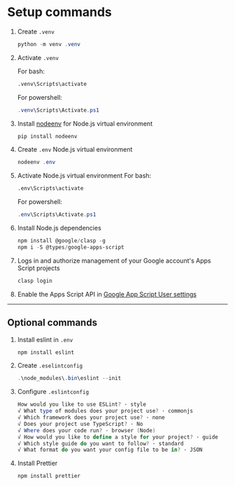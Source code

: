 # Setup commands

1. Create `.venv`

    ```powershell
    python -m venv .venv
    ```

2. Activate `.venv`

    For bash:

    ```bash
    .venv\Scripts\activate
    ```

    For powershell:

    ```powershell
    .venv\Scripts\Activate.ps1
    ```

3. Install [nodeenv](https://github.com/ekalinin/nodeenv) for Node.js virtual environment

    ```powershell
    pip install nodeenv
    ```

4. Create `.env` Node.js virtual environment

    ```powershell
    nodeenv .env
    ```

5. Activate Node.js virtual environment
    For bash:

    ```bash
    .env\Scripts\activate
    ```

    For powershell:

    ```powershell
    .env\Scripts\Activate.ps1
    ```

6. Install Node.js dependencies

    ```powershell
    npm install @google/clasp -g
    npm i -S @types/google-apps-script
    ```

7. Logs in and authorize management of your Google account's Apps Script projects

    ```powershell
    clasp login
    ```

8. Enable the Apps Script API in [Google App Script User settings](https://script.google.com/home/usersettings)

---

## Optional commands

1. Install eslint in `.env`

    ```powershell
    npm install eslint
    ```

2. Create `.eselintconfig`

    ```powershell
    .\node_modules\.bin\eslint --init
    ```

3. Configure `.eslintconfig`

    ```powershell
    How would you like to use ESLint? · style       
    √ What type of modules does your project use? · commonjs
    √ Which framework does your project use? · none
    √ Does your project use TypeScript? · No
    √ Where does your code run? · browser (Node)
    √ How would you like to define a style for your project? · guide
    √ Which style guide do you want to follow? · standard
    √ What format do you want your config file to be in? · JSON
    ```

4. Install Prettier

    ```powershell
    npm install prettier
    ```
